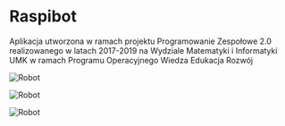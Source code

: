 # Raspibot
Aplikacja utworzona w ramach projektu Programowanie Zespołowe 2.0 realizowanego w latach 2017-2019 na Wydziale Matematyki i Informatyki UMK w ramach Programu Operacyjnego Wiedza Edukacja Rozwój

![Robot](https://github.com/bartekziemkiewicz/Raspibot/blob/master/DSC_0044.JPG)

![Robot](https://github.com/bartekziemkiewicz/Raspibot/blob/master/DSC_0039r.jpg)

![Robot](https://github.com/bartekziemkiewicz/Raspibot/blob/master/DSC_0040r.JPG)
